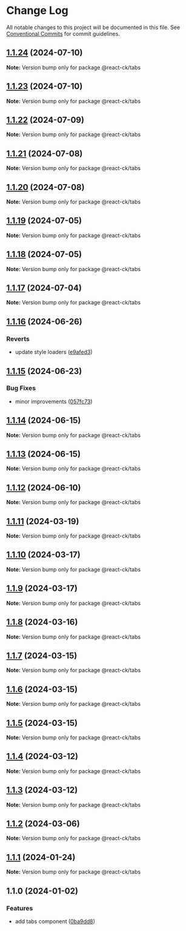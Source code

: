 # Change Log

All notable changes to this project will be documented in this file.
See [Conventional Commits](https://conventionalcommits.org) for commit guidelines.

## [1.1.24](https://github.com/abelflopes/react-ck/compare/@react-ck/tabs@1.1.23...@react-ck/tabs@1.1.24) (2024-07-10)

**Note:** Version bump only for package @react-ck/tabs





## [1.1.23](https://github.com/abelflopes/react-ck/compare/@react-ck/tabs@1.1.22...@react-ck/tabs@1.1.23) (2024-07-10)

**Note:** Version bump only for package @react-ck/tabs





## [1.1.22](https://github.com/abelflopes/react-ck/compare/@react-ck/tabs@1.1.21...@react-ck/tabs@1.1.22) (2024-07-09)

**Note:** Version bump only for package @react-ck/tabs





## [1.1.21](https://github.com/abelflopes/react-ck/compare/@react-ck/tabs@1.1.20...@react-ck/tabs@1.1.21) (2024-07-08)

**Note:** Version bump only for package @react-ck/tabs





## [1.1.20](https://github.com/abelflopes/react-ck/compare/@react-ck/tabs@1.1.19...@react-ck/tabs@1.1.20) (2024-07-08)

**Note:** Version bump only for package @react-ck/tabs





## [1.1.19](https://github.com/abelflopes/react-ck/compare/@react-ck/tabs@1.1.18...@react-ck/tabs@1.1.19) (2024-07-05)

**Note:** Version bump only for package @react-ck/tabs





## [1.1.18](https://github.com/abelflopes/react-ck/compare/@react-ck/tabs@1.1.17...@react-ck/tabs@1.1.18) (2024-07-05)

**Note:** Version bump only for package @react-ck/tabs





## [1.1.17](https://github.com/abelflopes/react-ck/compare/@react-ck/tabs@1.1.16...@react-ck/tabs@1.1.17) (2024-07-04)

**Note:** Version bump only for package @react-ck/tabs





## [1.1.16](https://github.com/abelflopes/react-ck/compare/@react-ck/tabs@1.1.15...@react-ck/tabs@1.1.16) (2024-06-26)


### Reverts

* update style loaders ([e9afed3](https://github.com/abelflopes/react-ck/commit/e9afed309e7893e95b4b02cceb7e9636670740b8))



## [1.1.15](https://github.com/abelflopes/react-ck/compare/@react-ck/tabs@1.1.14...@react-ck/tabs@1.1.15) (2024-06-23)


### Bug Fixes

* minor improvements ([057fc73](https://github.com/abelflopes/react-ck/commit/057fc73a40b858d25f8e3e60cea7d4ec9fe021ed))



## [1.1.14](https://github.com/abelflopes/react-ck/compare/@react-ck/tabs@1.1.13...@react-ck/tabs@1.1.14) (2024-06-15)

**Note:** Version bump only for package @react-ck/tabs





## [1.1.13](https://github.com/abelflopes/react-ck/compare/@react-ck/tabs@1.1.12...@react-ck/tabs@1.1.13) (2024-06-15)

**Note:** Version bump only for package @react-ck/tabs





## [1.1.12](https://github.com/abelflopes/react-ck/compare/@react-ck/tabs@1.1.11...@react-ck/tabs@1.1.12) (2024-06-10)

**Note:** Version bump only for package @react-ck/tabs





## [1.1.11](https://github.com/abelflopes/react-ck/compare/@react-ck/tabs@1.1.10...@react-ck/tabs@1.1.11) (2024-03-19)

**Note:** Version bump only for package @react-ck/tabs





## [1.1.10](https://github.com/abelflopes/react-ck/compare/@react-ck/tabs@1.1.9...@react-ck/tabs@1.1.10) (2024-03-17)

**Note:** Version bump only for package @react-ck/tabs





## [1.1.9](https://github.com/abelflopes/react-ck/compare/@react-ck/tabs@1.1.8...@react-ck/tabs@1.1.9) (2024-03-17)

**Note:** Version bump only for package @react-ck/tabs





## [1.1.8](https://github.com/abelflopes/react-ck/compare/@react-ck/tabs@1.1.7...@react-ck/tabs@1.1.8) (2024-03-16)

**Note:** Version bump only for package @react-ck/tabs





## [1.1.7](https://github.com/abelflopes/react-ck/compare/@react-ck/tabs@1.1.6...@react-ck/tabs@1.1.7) (2024-03-15)

**Note:** Version bump only for package @react-ck/tabs





## [1.1.6](https://github.com/abelflopes/react-ck/compare/@react-ck/tabs@1.1.5...@react-ck/tabs@1.1.6) (2024-03-15)

**Note:** Version bump only for package @react-ck/tabs





## [1.1.5](https://github.com/abelflopes/react-ck/compare/@react-ck/tabs@1.1.4...@react-ck/tabs@1.1.5) (2024-03-15)

**Note:** Version bump only for package @react-ck/tabs





## [1.1.4](https://github.com/abelflopes/react-ck/compare/@react-ck/tabs@1.1.3...@react-ck/tabs@1.1.4) (2024-03-12)

**Note:** Version bump only for package @react-ck/tabs





## [1.1.3](https://github.com/abelflopes/react-ck/compare/@react-ck/tabs@1.1.2...@react-ck/tabs@1.1.3) (2024-03-12)

**Note:** Version bump only for package @react-ck/tabs





## [1.1.2](https://github.com/abelflopes/react-ck/compare/@react-ck/tabs@1.1.1...@react-ck/tabs@1.1.2) (2024-03-06)

**Note:** Version bump only for package @react-ck/tabs





## [1.1.1](https://github.com/abelflopes/react-ck/compare/@react-ck/tabs@1.1.0...@react-ck/tabs@1.1.1) (2024-01-24)

**Note:** Version bump only for package @react-ck/tabs





## 1.1.0 (2024-01-02)


### Features

* add tabs component ([0ba9dd8](https://github.com/abelflopes/react-ck/commit/0ba9dd81e1669ae4a5049a9f102814e91958a906))
